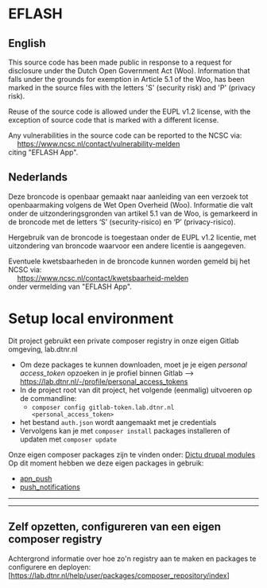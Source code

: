 # EFLASH

## English

This source code has been made public in response to a request for disclosure under the Dutch Open Government Act (Woo).
Information that falls under the grounds for exemption in Article 5.1 of the Woo, has been marked in the source files
with the letters 'S' (security risk) and 'P' (privacy risk).

Reuse of the source code is allowed under the EUPL v1.2 license, with the exception of source code that is marked with a
different license.

Any vulnerabilities in the source code can be reported to the NCSC via:\
&emsp; https://www.ncsc.nl/contact/vulnerability-melden \
citing "EFLASH App".

## Nederlands

Deze broncode is openbaar gemaakt naar aanleiding van een verzoek tot openbaarmaking volgens de Wet Open Overheid (Woo).
Informatie die valt onder de uitzonderingsgronden van artikel 5.1 van de Woo, is gemarkeerd in de broncode met de letters
‘S’ (security-risico) en ‘P’ (privacy-risico).

Hergebruik van de broncode is toegestaan onder de EUPL v1.2 licentie, met uitzondering van broncode waarvoor een andere
licentie is aangegeven.

Eventuele kwetsbaarheden in de broncode kunnen worden gemeld bij het NCSC via:\
&emsp; https://www.ncsc.nl/contact/kwetsbaarheid-melden \
onder vermelding van "EFLASH App".


# Setup local environment

Dit project gebruikt een private composer registry in onze eigen Gitlab omgeving, lab.dtnr.nl

- Om deze packages te kunnen downloaden, moet je je eigen _personal access_token_ opzoeken in je profiel binnen Gitlab --> https://lab.dtnr.nl/-/profile/personal_access_tokens
- In de project root van dit project, het volgende (eenmalig) uitvoeren op de commandline:
  - `composer config gitlab-token.lab.dtnr.nl <personal_access_token>`
- het bestand `auth.json` wordt aangemaakt met je credentials
- Vervolgens kan je met `composer install` packages installeren of updaten met `composer update`

Onze eigen composer packages zijn te vinden onder:
[Dictu drupal modules](https://lab.dtnr.nl/dictu/drupal-modules)
Op dit moment hebben we deze eigen packages in gebruik:

- [apn_push](https://lab.dtnr.nl/dictu/drupal-modules/apn_push)
- [push_notifications](https://lab.dtnr.nl/dictu/drupal-modules/push_notifications)

---

---

## Zelf opzetten, configureren van een eigen composer registry

Achtergrond informatie over hoe zo'n registry aan te maken en packages te configurere en deployen:
[https://lab.dtnr.nl/help/user/packages/composer_repository/index]
